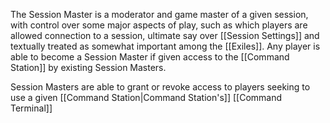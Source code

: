 The Session Master is a moderator and game master of a given session, with control over some major aspects of play, such as which players are allowed connection to a session, ultimate say over [[Session Settings]] and textually treated as somewhat important among the [[Exiles]]. Any player is able to become a Session Master if given access to the [[Command Station]] by existing Session Masters.

Session Masters are able to grant or revoke access to players seeking to use a given [[Command Station|Command Station's]] [[Command Terminal]]